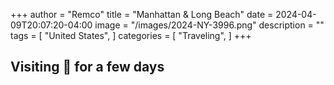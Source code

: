 +++
author = "Remco"
title = "Manhattan & Long Beach"
date = 2024-04-09T20:07:20-04:00
image = "/images/2024-NY-3996.png"
description = ""
tags = [
"United States",
]
categories = [
"Traveling",
]
+++

## Visiting 🗽 for a few days

